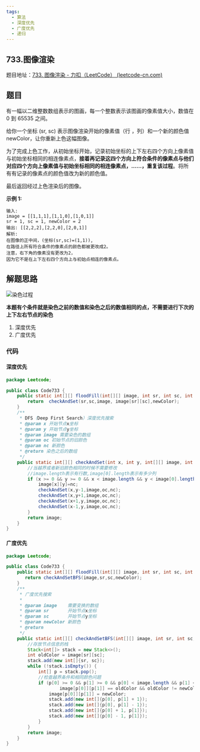 ```yaml
---
tags:
  - 算法
  - 深度优先
  - 广度优先
  - 递归
---
```




## 733.图像渲染

题目地址：[733. 图像渲染 - 力扣（LeetCode） (leetcode-cn.com)](https://leetcode-cn.com/problems/flood-fill/)

## 题目

有一幅以二维整数数组表示的图画，每一个整数表示该图画的像素值大小，数值在 0 到 65535 之间。

给你一个坐标 (sr, sc) 表示图像渲染开始的像素值（行 ，列）和一个新的颜色值 newColor，让你重新上色这幅图像。

为了完成上色工作，从初始坐标开始，记录初始坐标的上下左右四个方向上像素值与初始坐标相同的相连像素点，**接着再记录这四个方向上符合条件的像素点与他们对应四个方向上像素值与初始坐标相同的相连像素点，……，重复该过程**。将所有有记录的像素点的颜色值改为新的颜色值。

最后返回经过上色渲染后的图像。

**示例 1:**

```
输入: 
image = [[1,1,1],[1,1,0],[1,0,1]]
sr = 1, sc = 1, newColor = 2
输出: [[2,2,2],[2,2,0],[2,0,1]]
解析: 
在图像的正中间，(坐标(sr,sc)=(1,1)),
在路径上所有符合条件的像素点的颜色都被更改成2。
注意，右下角的像素没有更改为2，
因为它不是在上下左右四个方向上与初始点相连的像素点。
```

## 解题思路

![染色过程](https://gitee.com/CNRF/image/raw/master/202201060947559.png)

**本题有个条件就是染色之前的数值和染色之后的数值相同的点，不需要进行下次的上下左右节点的染色**

1. 深度优先
2. 广度优先

### 代码

#### 深度优先

```java
package Leetcode;

public class Code733 {
    public static int[][] floodFill(int[][] image, int sr, int sc, int newColor) {
        return  checkAndSet(sr,sc,image, image[sr][sc],newColor);
    }
    /**
     * DFS（Deep First Search）深度优先搜索
     * @param x 开始节点x坐标
     * @param y 开始节点y坐标
     * @param image 需要染色的数组
     * @param oc 初始节点的旧颜色
     * @param nc 新颜色
     * @return 染色之后的数组
     */
    public static int[][] checkAndSet(int x, int y, int[][] image, int oc, int nc){
        //当越界或者新旧颜色相同的时候不需要修改
        //image.length表示有行数,image[0].length表示有多少列
        if (x >= 0 && y >= 0 && x < image.length && y < image[0].length && image[x][y] == oc && oc != nc) {
            image[x][y]=nc;
            checkAndSet(x,y-1,image,oc,nc);
            checkAndSet(x,y+1,image,oc,nc);
            checkAndSet(x+1,y,image,oc,nc);
            checkAndSet(x-1,y,image,oc,nc);
        }
        return image;
    }
}
```

#### 广度优先

```java
package Leetcode;

public class Code733 {
    public static int[][] floodFill(int[][] image, int sr, int sc, int newColor) {
       return checkAndSetBFS(image,sr,sc,newColor);
    }
    /**
     * 广度优先搜索
     *
     * @param image    需要变换的数组
     * @param sr       开始节点x坐标
     * @param sc       开始节点y坐标
     * @param newColor 新颜色
     * @return
     */
    public static int[][] checkAndSetBFS(int[][] image, int sr, int sc, int newColor) {
        //存放节点信息的栈
        Stack<int[]> stack = new Stack<>();
        int oldColor = image[sr][sc];
        stack.add(new int[]{sr, sc});
        while (!stack.isEmpty()) {
            int[] p = stack.pop();
            //检查越界条件和相同颜色问题
            if (p[0] >= 0 && p[1] >= 0 && p[0] < image.length && p[1] < image[0].length &&
                    image[p[0]][p[1]] == oldColor && oldColor != newColor) {
                image[p[0]][p[1]] = newColor;
                stack.add(new int[]{p[0], p[1] + 1});
                stack.add(new int[]{p[0], p[1] - 1});
                stack.add(new int[]{p[0] + 1, p[1]});
                stack.add(new int[]{p[0] - 1, p[1]});
            }
        }
        return image;
    }
}
```

